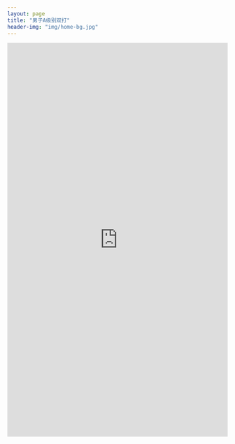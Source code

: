 ```yaml
---
layout: page
title: "男子A级别双打"
header-img: "img/home-bg.jpg"
---
```


<iframe src="http://actc.challonge.com/double_a/module" width="100%" height="900" frameborder="0" scrolling="auto" allowtransparency="true"></iframe>
